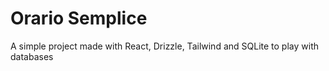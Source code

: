 # Orario Semplice

A simple project made with React, Drizzle, Tailwind and SQLite to play with databases